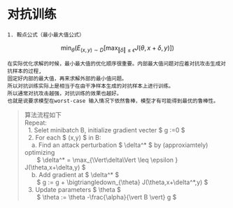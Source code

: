 # 对抗训练
    1. 鞍点公式（最小最大值公式）
    
   $$\min_{\theta} \left(E_{(x,y)\sim D} \left[\max_{\Vert\delta\Vert \leq \epsilon } J(\theta,x+\delta,y) \right] \right)$$
    
    在实际优化求解的时候，最小最大值的优化顺序很重要。内部最大值问题对应着对抗攻击生成对抗样本的过程,
    固定好内部的最大值，再来求解外部的最小值问题。
    所以对抗训练实际上是相当于在由干净样本生成的对抗样本上进行训练。
    所以通常对抗攻击越强，对抗训练的效果也越好。
    也就是说要求模型在worst-case 输入情况下依然鲁棒，模型才有可能得到最优的鲁棒性。
  > 算法流程如下  
   Repeat:<br>
     &nbsp; 1. Selet minibatch B, initialize gradient vecter $ g :=0 $<br>
     &nbsp; 2. For each $ (x,y) $ in B: <br>
       &nbsp; &nbsp;    a. Find an attack perturbation $ \delta^* $ by (approxiamtely) optimizing </br>
       &nbsp; &nbsp;&nbsp; &nbsp;   $ \delta^* = \max_{\Vert\delta\Vert \leq \epsilon } J(\theta,x+\delta,y) $ <br>
       &nbsp; &nbsp;    b. Add gradient at $ \delta^* $ <br>
       &nbsp; &nbsp;&nbsp; &nbsp;   $ g :=  g + \bigtriangledown_{\theta} J(\theta,x+\delta^*,y) $ <br>
     &nbsp; 3. Update parameters $ \theta $ <br>
        &nbsp; &nbsp;&nbsp; &nbsp;  $ \theta := \theta -\frac{\alpha}{\vert B \vert} g $ <br>
    
    
       
               

        
       
      
   
  

  
  

